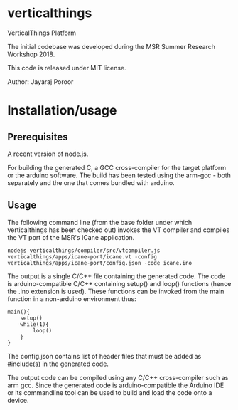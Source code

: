 # verticalthings
VerticalThings  Platform

The initial codebase was developed during the MSR Summer Research Workshop 2018.

This code is released under MIT license.

Author: Jayaraj Poroor


# Installation/usage

## Prerequisites

A recent version of node.js.

For building the generated C, a GCC cross-compiler for the target platform or the arduino software. The build has been tested using the arm-gcc - both separately and the one that comes bundled with arduino.


## Usage

The following command line (from the base folder under which verticalthings has been checked out) invokes the VT compiler and compiles the VT port of the MSR's ICane application. 

```
nodejs verticalthings/compiler/src/vtcompiler.js verticalthings/apps/icane-port/icane.vt -config verticalthings/apps/icane-port/config.json -code icane.ino
```

The output is a single C/C++ file containing the generated code. The code is arduino-compatible C/C++ containing setup() and loop() functions (hence the .ino extension is used). These functions can be invoked from the main function in a non-arduino environment thus:

```
main(){
    setup()
    while(1){
        loop()
    }
}
```

The config.json contains list of header files that must be added as #include(s) in the generated code.

The output code can be compiled using any C/C++ cross-compiler such as arm gcc. Since the generated code is arduino-compatible the Arduino IDE or its commandline tool can be used to build and load the code onto a device.

